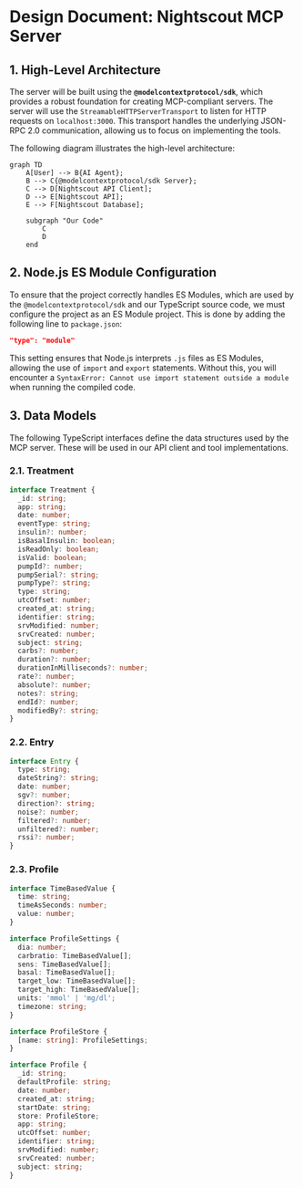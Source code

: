# **Design Document: Nightscout MCP Server**

## **1. High-Level Architecture**

The server will be built using the **`@modelcontextprotocol/sdk`**, which provides a robust foundation for creating MCP-compliant servers. The server will use the `StreamableHTTPServerTransport` to listen for HTTP requests on `localhost:3000`. This transport handles the underlying JSON-RPC 2.0 communication, allowing us to focus on implementing the tools.

The following diagram illustrates the high-level architecture:

```mermaid
graph TD
    A[User] --> B{AI Agent};
    B --> C{@modelcontextprotocol/sdk Server};
    C --> D[Nightscout API Client];
    D --> E[Nightscout API];
    E --> F[Nightscout Database];

    subgraph "Our Code"
        C
        D
    end
```

## **2. Node.js ES Module Configuration**

To ensure that the project correctly handles ES Modules, which are used by the `@modelcontextprotocol/sdk` and our TypeScript source code, we must configure the project as an ES Module project. This is done by adding the following line to `package.json`:

```json
"type": "module"
```

This setting ensures that Node.js interprets `.js` files as ES Modules, allowing the use of `import` and `export` statements. Without this, you will encounter a `SyntaxError: Cannot use import statement outside a module` when running the compiled code.

## **3. Data Models**

The following TypeScript interfaces define the data structures used by the MCP server. These will be used in our API client and tool implementations.

### **2.1. Treatment**

```typescript
interface Treatment {
  _id: string;
  app: string;
  date: number;
  eventType: string;
  insulin?: number;
  isBasalInsulin: boolean;
  isReadOnly: boolean;
  isValid: boolean;
  pumpId?: number;
  pumpSerial?: string;
  pumpType?: string;
  type: string;
  utcOffset: number;
  created_at: string;
  identifier: string;
  srvModified: number;
  srvCreated: number;
  subject: string;
  carbs?: number;
  duration?: number;
  durationInMilliseconds?: number;
  rate?: number;
  absolute?: number;
  notes?: string;
  endId?: number;
  modifiedBy?: string;
}
```

### **2.2. Entry**

```typescript
interface Entry {
  type: string;
  dateString?: string;
  date: number;
  sgv?: number;
  direction?: string;
  noise?: number;
  filtered?: number;
  unfiltered?: number;
  rssi?: number;
}
```

### **2.3. Profile**

```typescript
interface TimeBasedValue {
  time: string;
  timeAsSeconds: number;
  value: number;
}

interface ProfileSettings {
  dia: number;
  carbratio: TimeBasedValue[];
  sens: TimeBasedValue[];
  basal: TimeBasedValue[];
  target_low: TimeBasedValue[];
  target_high: TimeBasedValue[];
  units: 'mmol' | 'mg/dl';
  timezone: string;
}

interface ProfileStore {
  [name: string]: ProfileSettings;
}

interface Profile {
  _id: string;
  defaultProfile: string;
  date: number;
  created_at: string;
  startDate: string;
  store: ProfileStore;
  app: string;
  utcOffset: number;
  identifier: string;
  srvModified: number;
  srvCreated: number;
  subject: string;
}